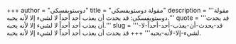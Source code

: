 +++
author = "دوستويفسكي"
title = "مقولة دوستويفسكي"
description = '''مقولة دوستويفسكي: قد يحدث أن يعذب أحد أحداً لا لشيء إلا لأنه يحبه.'''
quote = '''قد يحدث أن يعذب أحد أحداً لا لشيء إلا لأنه يحبه.'''
slug = '''قد-يحدث-أن-يعذب-أحد-أحداً-لا-لشيء-إلا-لأنه-يحبه'''
+++
قد يحدث أن يعذب أحد أحداً لا لشيء إلا لأنه يحبه.
